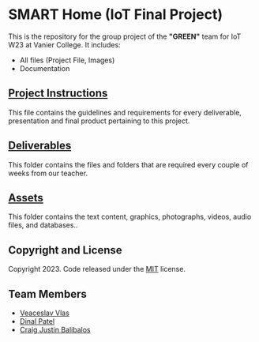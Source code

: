 # SMART Home  (IoT Final Project)

This is the repository for the group project of the **"GREEN"** team for IoT W23 at Vanier College. It includes:

- All files (Project File, Images)
- Documentation

## [Project Instructions](/Instructions)
This file contains the guidelines and requirements for every deliverable, presentation and final product pertaining to this project.

## [Deliverables](/Deliverables)
This folder contains the files and folders that are required every couple of weeks from our teacher.

## [Assets](/Assets)
This folder contains the text content, graphics, photographs, videos, audio files, and databases..


## Copyright and License

Copyright 2023. Code released under the [MIT](https://github.com/vlasslavic/iot-final-project/blob/main/LICENSE) license.


## Team Members
- [Veaceslav Vlas](https://github.com/vlasslavic)
- [Dinal Patel](https://github.com/D3153)
- [Craig Justin Balibalos](https://github.com/CraigJustinBalibalos)
